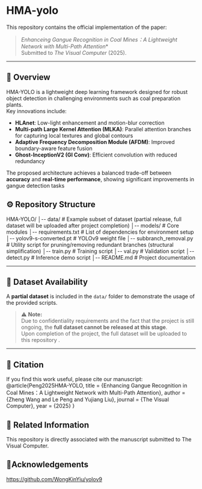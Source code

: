 # HMA-yolo
This repository contains the official implementation of the paper:  

> *Enhanceing Gangue Recognition in Coal Mines：A Lightweight Network with Multi-Path Attention**  
> Submitted to *The Visual Computer* (2025).
-------
 ## 📌 Overview
HMA-YOLO is a lightweight deep learning framework designed for robust object detection in challenging environments such as coal preparation plants.  
Key innovations include:
- **HLAnet**: Low-light enhancement and motion-blur correction  
- **Multi-path Large Kernel Attention (MLKA)**: Parallel attention branches for capturing local textures and global contours  
- **Adaptive Frequency Decomposition Module (AFDM)**: Improved boundary-aware feature fusion  
- **Ghost-InceptionV2 (GI Conv)**: Efficient convolution with reduced redundancy  

The proposed architecture achieves a balanced trade-off between **accuracy** and **real-time performance**, showing significant improvements in gangue detection tasks

## ⚙️ Repository Structure
HMA-YOLO/
│-- data/          #  Example subset of dataset (partial release, full dataset will be uploaded after project completion)
│-- models/          # Core modules
│-- requirements.txt # List of dependencies for environment setup
│-- yolov9-s-converted.pt         #  YOLOv9 weight file
│-- subbranch_removal.py         # Utility script for pruning/removing redundant branches (structural simplification)
│-- train.py          # Training script
│-- val.py          # Validation script
│-- detect.py          # Inference demo script 
│-- README.md        # Project documentation

---

## 📂 Dataset Availability

A **partial dataset** is included in the `data/` folder to demonstrate the usage of the provided scripts.  

> ⚠️ **Note:**  
> Due to confidentiality requirements and the fact that the project is still ongoing, the **full dataset cannot be released at this stage**.  
> Upon completion of the project, the full dataset will be uploaded to this repository .  

---
 ## 📖 Citation
 If you find this work useful, please cite our manuscript:
 @article{Peng2025HMA-YOLO,
  title   = {Enhancing Gangue Recognition in Coal Mines：A Lightweight Network with Multi-Path Attention},
  author  = {Zheng Wang and Le Peng and Yujiang Liu},
  journal = {The Visual Computer},
  year    = {2025}
}

 ## 🔗 Related Information
This repository is directly associated with the manuscript submitted to The Visual Computer.

## 🙏Acknowledgements
https://github.com/WongKinYiu/yolov9

